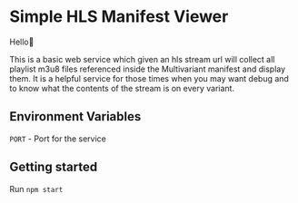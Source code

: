 # Simple HLS Manifest Viewer

Hello👋


This is a basic web service which given an hls stream url will collect all playlist m3u8 files referenced inside the Multivariant manifest and display them.
It is a helpful service for those times when you may want debug and to know what the contents of the stream is on every variant.

## Environment Variables
`PORT` - Port for the service

## Getting started

Run `npm start`
